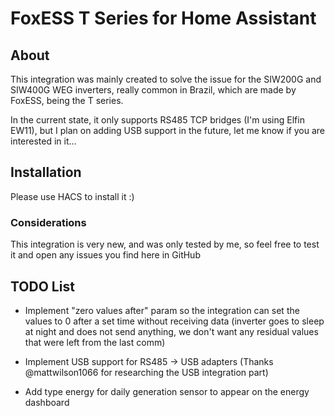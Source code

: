 # FoxESS T Series for Home Assistant

## About

This integration was mainly created to solve the issue for the SIW200G and SIW400G WEG inverters, really common in Brazil, which are made by FoxESS, being the T series.

In the current state, it only supports RS485 TCP bridges (I'm using Elfin EW11), but I plan on adding USB support in the future, let me know if you are interested in it...

## Installation

Please use HACS to install it :)

### Considerations

This integration is very new, and was only tested by me, so feel free to test it and open any issues you find here in GitHub

## TODO List
- Implement "zero values after" param so the integration can set the values to 0 after a set time without receiving data (inverter goes to sleep at night and does not send anything, we don't want any residual values that were left from the last comm)

- Implement USB support for RS485 -> USB adapters (Thanks @mattwilson1066 for researching the USB integration part)

- Add type energy for daily generation sensor to appear on the energy dashboard
